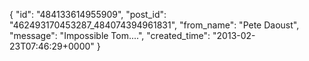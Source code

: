  {
   "id": "484133614955909",
   "post_id": "462493170453287_484074394961831",
   "from_name": "Pete Daoust",
   "message": "Impossible Tom....",
   "created_time": "2013-02-23T07:46:29+0000"
 }
